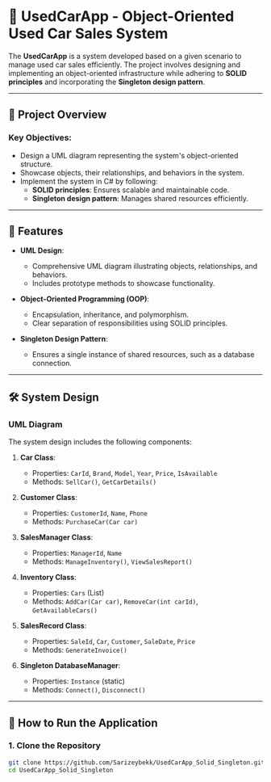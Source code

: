 
# 🚗 UsedCarApp - Object-Oriented Used Car Sales System

The **UsedCarApp** is a system developed based on a given scenario to manage used car sales efficiently. The project involves designing and implementing an object-oriented infrastructure while adhering to **SOLID principles** and incorporating the **Singleton design pattern**.

---

## 📄 Project Overview

### Key Objectives:
- Design a UML diagram representing the system's object-oriented structure.
- Showcase objects, their relationships, and behaviors in the system.
- Implement the system in C# by following:
  - **SOLID principles**: Ensures scalable and maintainable code.
  - **Singleton design pattern**: Manages shared resources efficiently.

---

## 🧩 Features

- **UML Design**:
  - Comprehensive UML diagram illustrating objects, relationships, and behaviors.
  - Includes prototype methods to showcase functionality.
  
- **Object-Oriented Programming (OOP)**:
  - Encapsulation, inheritance, and polymorphism.
  - Clear separation of responsibilities using SOLID principles.

- **Singleton Design Pattern**:
  - Ensures a single instance of shared resources, such as a database connection.

---

## 🛠️ System Design

### UML Diagram
The system design includes the following components:

1. **Car Class**:
   - Properties: `CarId`, `Brand`, `Model`, `Year`, `Price`, `IsAvailable`
   - Methods: `SellCar()`, `GetCarDetails()`

2. **Customer Class**:
   - Properties: `CustomerId`, `Name`, `Phone`
   - Methods: `PurchaseCar(Car car)`

3. **SalesManager Class**:
   - Properties: `ManagerId`, `Name`
   - Methods: `ManageInventory()`, `ViewSalesReport()`

4. **Inventory Class**:
   - Properties: `Cars` (List<Car>)
   - Methods: `AddCar(Car car)`, `RemoveCar(int carId)`, `GetAvailableCars()`

5. **SalesRecord Class**:
   - Properties: `SaleId`, `Car`, `Customer`, `SaleDate`, `Price`
   - Methods: `GenerateInvoice()`

6. **Singleton DatabaseManager**:
   - Properties: `Instance` (static)
   - Methods: `Connect()`, `Disconnect()`

---

## 🚀 How to Run the Application

### 1. Clone the Repository
```bash
git clone https://github.com/Sarizeybekk/UsedCarApp_Solid_Singleton.git
cd UsedCarApp_Solid_Singleton
